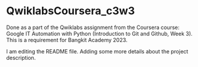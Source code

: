 # QwiklabsCoursera_c3w3
Done as a part of the Qwiklabs assignment from the Coursera course: Google IT Automation with Python (Introduction to Git and Github, Week 3). This is a requirement for Bangkit Academy 2023.

I am editing the README file. Adding some more details about the project description.
